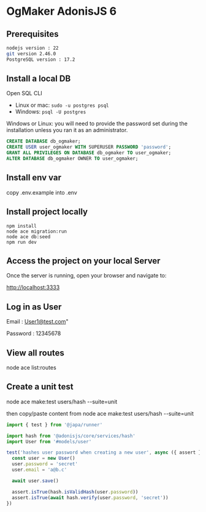 # OgMaker AdonisJS 6

## Prerequisites

```bash
nodejs version : 22
git version 2.46.0
PostgreSQL version : 17.2
```

## Install a local DB

Open SQL CLI

- Linux or mac: `sudo -u postgres psql`
- Windows: `psql -U postgres`

Windows or Linux: you will need to provide the password set during the installation unless you ran it as an administrator.

```sql
CREATE DATABASE db_ogmaker;
CREATE USER user_ogmaker WITH SUPERUSER PASSWORD 'password';
GRANT ALL PRIVILEGES ON DATABASE db_ogmaker TO user_ogmaker;
ALTER DATABASE db_ogmaker OWNER TO user_ogmaker;

```

## Install env var

copy .env.example into .env

## Install project locally

```shell
npm install
node ace migration:run
node ace db:seed
npm run dev
```

## Access the project on your local Server

Once the server is running, open your browser and navigate to:

<http://localhost:3333>

## Log in as User

Email : <User1@test.com>"

Password : 12345678

## View all routes

node ace list:routes

## Create a unit test

node ace make:test users/hash --suite=unit

then copy/paste content from node ace make:test users/hash --suite=unit

```ts
import { test } from '@japa/runner'

import hash from '@adonisjs/core/services/hash'
import User from '#models/user'

test('hashes user password when creating a new user', async ({ assert }) => {
  const user = new User()
  user.password = 'secret'
  user.email = 'a@b.c'

  await user.save()

  assert.isTrue(hash.isValidHash(user.password))
  assert.isTrue(await hash.verify(user.password, 'secret'))
})
```
